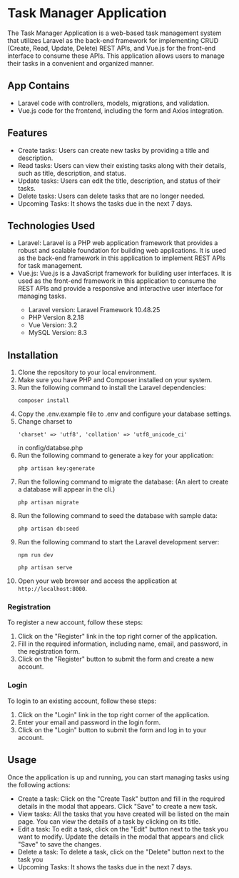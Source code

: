<h1>Task Manager Application</h1>
    <p>The Task Manager Application is a web-based task management system that utilizes Laravel as the back-end framework for implementing CRUD (Create, Read, Update, Delete) REST APIs, and Vue.js for the front-end interface to consume these APIs. This application allows users to manage their tasks in a convenient and organized manner.</p>
<h2>App Contains</h2>
<ul>
  <li>Laravel code with controllers, models, migrations, and validation. </li>
  <li>Vue.js code for the frontend, including the form and Axios integration.</li>
</ul>
<h2>Features</h2>
<ul>
    <li>Create tasks: Users can create new tasks by providing a title and description.</li>
    <li>Read tasks: Users can view their existing tasks along with their details, such as title, description, and status.</li>
    <li>Update tasks: Users can edit the title, description, and status of their tasks.</li>
    <li>Delete tasks: Users can delete tasks that are no longer needed.</li>
    <li>Upcoming Tasks: It shows the tasks due in the next 7 days.</li>
</ul>

<h2>Technologies Used</h2>
<ul>
    <li>Laravel: Laravel is a PHP web application framework that provides a robust and scalable foundation for building web applications. It is used as the back-end framework in this application to implement REST APIs for task management.</li>
    <li>Vue.js: Vue.js is a JavaScript framework for building user interfaces. It is used as the front-end framework in this application to consume the REST APIs and provide a responsive and interactive user interface for managing tasks.</li>
    <ul>
    <li>Laravel version: Laravel Framework 10.48.25</li>
    <li>PHP Version 8.2.18</li>
    <li>Vue Version: 3.2</li>
    <li>MySQL Version: 8.3</li>
    </ul>
</ul>

<h2>Installation</h2>
<ol>
    <li>Clone the repository to your local environment.</li>
    <li>Make sure you have PHP and Composer installed on your system.</li>
    <li>Run the following command to install the Laravel dependencies:</li>
    <pre><code>composer install</code></pre>
    <li>Copy the .env.example file to .env and configure your database settings.</li>
    <li>Change charset to <pre><code>'charset' => 'utf8', 'collation' => 'utf8_unicode_ci' </pre></code>in config/databse.php</li>
    <li>Run the following command to generate a key for your application:</li>
    <pre><code>php artisan key:generate</code></pre>
    <li>Run the following command to migrate the database: (An alert to create a database will appear in the cli.)</li>
    <pre><code>php artisan migrate</code></pre>
    <li>Run the following command to seed the database with sample data:</li>
    <pre><code>php artisan db:seed</code></pre>
    <li>Run the following command to start the Laravel development server:</li>
    <pre><code>npm run dev</code></pre>
    <pre><code>php artisan serve</code></pre>
    <li>Open your web browser and access the application at <code>http://localhost:8000</code>.</li>
</ol>
<h3>Registration</h3>
<p>To register a new account, follow these steps:</p>
<ol>
    <li>Click on the "Register" link in the top right corner of the application.</li>
    <li>Fill in the required information, including name, email, and password, in the registration form.</li>
    <li>Click on the "Register" button to submit the form and create a new account.</li>
</ol>
<h3>Login</h3>
<p>To login to an existing account, follow these steps:</p>
<ol>
    <li>Click on the "Login" link in the top right corner of the application.</li>
    <li>Enter your email and password in the login form.</li>
    <li>Click on the "Login" button to submit the form and log in to your account.</li>
</ol>

<h2>Usage</h2>
<p>Once the application is up and running, you can start managing tasks using the following actions:</p>
<ul>
    <li>Create a task: Click on the "Create Task" button and fill in the required details in the modal that appears. Click "Save" to create a new task.</li>
    <li>View tasks: All the tasks that you have created will be listed on the main page. You can view the details of a task by clicking on its title.</li>
    <li>Edit a task: To edit a task, click on the "Edit" button next to the task you want to modify. Update the details in the modal that appears and click "Save" to save the changes.</li>
    <li>Delete a task: To delete a task, click on the "Delete" button next to the task you</li>
    <li>Upcoming Tasks: It shows the tasks due in the next 7 days.</li>
